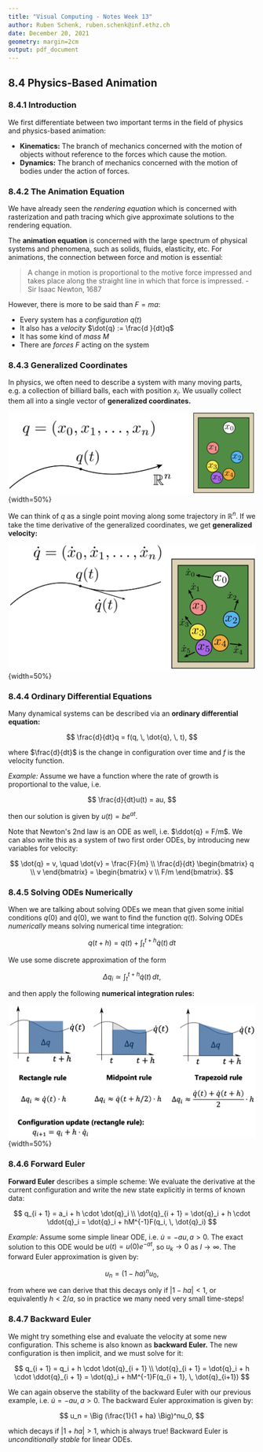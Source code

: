 ```yaml
---
title: "Visual Computing - Notes Week 13"
author: Ruben Schenk, ruben.schenk@inf.ethz.ch
date: December 20, 2021
geometry: margin=2cm
output: pdf_document
---
```


## 8.4 Physics-Based Animation

### 8.4.1 Introduction

We first differentiate between two important terms in the field of physics and physics-based animation:

- **Kinematics:** The branch of mechanics concerned with the motion of objects without reference to the forces which cause the motion.
- **Dynamics:** The branch of mechanics concerned with the motion of bodies under the action of forces.

### 8.4.2 The Animation Equation

We have already seen the _rendering equation_ which is concerned with rasterization and path tracing which give approximate solutions to the rendering equation.

The **animation equation** is concerned with the large spectrum of physical systems and phenomena, such as solids, fluids, elasticity, etc. For animations, the connection between force and motion is essential:

> A change in motion is proportional to the motive force impressed and takes place along the straight line in which that force is impressed. - Sir Isaac Newton, 1687

However, there is more to be said than $F = ma$:

- Every system has a _configuration_ $q(t)$
- It also has a _velocity_ $\dot{q} := \frac{d }{dt}q$
- It has some kind of _mass_ $M$
- There are _forces_ $F$ acting on the system

### 8.4.3 Generalized Coordinates

In physics, we often need to describe a system with many moving parts, e.g. a collection of billiard balls, each with position $x_i$. We usually collect them all into a single vector of **generalized coordinates.**

![](./Figures/VisComp_Fig13-1.PNG){width=50%}

We can think of $q$ as a single point moving along some trajectory in $\mathbb{R}^n$. If we take the time derivative of the generalized coordinates, we get **generalized velocity:**

![](./Figures/VisComp_Fig13-2.PNG){width=50%}

### 8.4.4 Ordinary Differential Equations

Many dynamical systems can be described via an **ordinary differential equation:**

$$
\frac{d}{dt}q = f(q, \, \dot{q}, \, t),
$$

where $\frac{d}{dt}$ is the change in configuration over time and $f$ is the velocity function.

_Example:_ Assume we have a function where the rate of growth is proportional to the value, i.e.

$$
\frac{d}{dt}u(t) = au,
$$

then our solution is given by $u(t) = be^{at}$.

Note that Newton's 2nd law is an ODE as well, i.e. $\ddot{q} = F/m$. We can also write this as a system of two first order ODEs, by introducing new variables for velocity:

$$
\dot{q} = v, \quad \dot{v} = \frac{F}{m} \\ \frac{d}{dt} \begin{bmatrix} q \\ v  \end{bmatrix} = \begin{bmatrix} v \\ F/m  \end{bmatrix}.
$$

### 8.4.5 Solving ODEs Numerically

When we are talking about solving ODEs we mean that given some initial conditions $q(0)$ and $\dot{q}(0)$, we want to find the function $q(t)$. Solving ODEs _numerically_ means solving numerical time integration:

$$
q(t + h) = q(t) + \int_t^{t + h} \dot{q}(t) \, dt
$$

We use some discrete approximation of the form

$$
\Delta q_i \simeq \int_t^{t + h} \dot{q}(t) \, dt,
$$

and then apply the following **numerical integration rules:**

![](./Figures/VisComp_Fig13-3.PNG){width=50%}

### 8.4.6 Forward Euler

**Forward Euler** describes a simple scheme: We evaluate the derivative at the current configuration and write the new state explicitly in terms of known data:

$$
q_{i + 1} = a_i + h \cdot \dot{q}_i \\
\dot{q}_{i + 1} = \dot{q}_i + h \cdot \ddot{q}_i = \dot{q}_i + hM^{-1}F(q_i, \, \dot{q}_i)
$$

_Example:_ Assume some simple linear ODE, i.e. $\dot{u} = -au, \, a > 0$. The exact solution to this ODE would be $u(t) = u(0)e^{-at}$, so $u_k \to 0$ as $l \to \infty$. The forward Euler approximation is given by:

$$
u_n = (1-ha)^nu_0,
$$

from where we can derive that this decays only if $|1-ha| < 1$, or equivalently $h < 2/a$, so in practice we many need very small time-steps!

### 8.4.7 Backward Euler

We might try something else and evaluate the velocity at some new configuration. This scheme is also known as **backward Euler.** The new configuration is then implicit, and we must solve for it:

$$
q_{i + 1} = q_i + h \cdot \dot{q}_{i + 1} \\
\dot{q}_{i + 1} = \dot{q}_i + h \cdot \ddot{q}_{i + 1} = \dot{q}_i + hM^{-1}F(q_{i + 1}, \, \dot{q}_{i+1})
$$

We can again observe the stability of the backward Euler with our previous example, i.e. $\dot{u} = -au, \, a > 0.$ The backward Euler approximation is given by:

$$
u_n = \Big (\frac{1}{1 + ha} \Big)^nu_0,
$$

which decays if $|1 + ha| > 1$, which is always true! Backward Euler is _unconditionally stable_ for linear ODEs.
